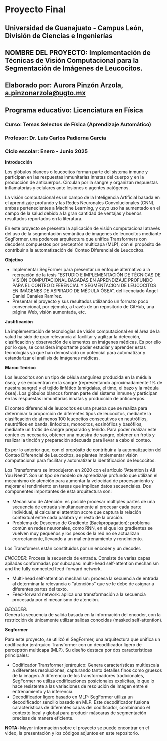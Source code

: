 # Proyecto Final
## Universidad de Guanajuato - Campus León, División de Ciencias e Ingenierías
## NOMBRE DEL PROYECTO: Implementación de Técnicas de Visión Computacional para la Segmentación de Imágenes de Leucocitos. 
## Elaborado por: Aurora Pinzón Arzola, a.pinzonarzola@ugto.mx
## Programa educativo: Licenciatura en Física
### Curso: Temas Selectos de Física (Aprendizaje Automático)
### Profesor: Dr. Luis Carlos Padierna García
### Ciclo escolar: Enero - Junio 2025


**Introducción**

Los glóbulos blancos o leucocitos forman parte del sistema inmune y participan en las respuestas inmunitarias innatas del cuerpo y en la producción de anticuerpos. Circulan por la sangre y organizan respuestas inflamatorias y celulares ante lesiones o agentes patógenos.

La visión computacional es un campo de la Inteligencia Artificial basada en el aprendizaje profundo y las Redes Neuronales Convolucionales (CNN), ambas pertenecientes a Machine Learning, y cuyo uso ha aumentado en el campo de la salud debido a la gran cantidad de ventajas y buenos resultados reportados en la literatura.

En este proyecto se presenta la aplicación de visión computacional através del uso de la segmentación semántica de imágenes de leucocitos mediante SegFormer, una poderosa arquitectura que unifica Transformers con decoders compuestos por perceptrón multicapa (MLP), con el propósito de contribuir a la automatización del Conteo Diferencial de Leucocitos.

**Objetivo**

* Implementar SegFormer para presentar un enfoque alternativo a la recreación de la tesis “ESTUDIO E IMPLEMENTACIÓN DE TÉCNICAS DE VISIÓN COMPUTACIONAL BASADAS EN APRENDIZAJE PROFUNDO PARA EL CONTEO DIFERENCIAL Y SEGMENTACIÓN DE LEUCOCITOS EN IMÁGENES DE ASPIRADO DE MÉDULA ÓSEA”, del licenciado Ángel Daniel Canales Ramírez.
* Presentar el proyecto y sus resultados utilizando un formato poco convencional, por ejemplo, a través de un repositorio de GitHub, una página Web, visión aumentada, etc. 

**Justificación**

La implementación de tecnologías de visión computacional en el área de la salud ha sido de gran relevancia al facilitar y agilizar la detección, clasificación y observación de elementos en imágenes médicas. Es por ello por lo que, se considera importante poder estudiar y aprender estas tecnologías ya que han demostrado un potencial para automatizar y estandarizar el análisis de imágenes médicas.

**Marco Teórico**

Los leucocitos son un tipo de célula sanguínea producida en la médula ósea, y se encuentran en la sangre (representando aproximadamente 1% de nuestra sangre) y el tejido linfático (amígdalas, el timo, el bazo y la médula ósea). Los glóbulos blancos forman parte del sistema inmune y participan en las respuestas inmunitarias innatas y producción de anticuerpos.

El conteo diferencial de leucocitos es una prueba que se realiza para determinar la proporción de diferentes tipos de leucocitos, mediante la clasificación de al menos 100 leucocitos consecutivos en neutrófilos, neutrófilos en banda, linfocitos, monocitos, eosinófilos y basófilos, mediante un frotis de sangre preparado y teñido. Para poder realizar este conteo es necesario, obtener una muestra de sangre, obtener un frotis y realizar la tinción y preparación adecuada para llevar a cabo el conteo. 

Es por lo anterior que, con el propósito de contribuir a la automatización del Conteo Diferencial de Leucocitos, se plantea implementar visión computacional para facilitar y automatizar la identificación de leucocitos. 

Los Transformers se introdujeron en 2020 con el artículo “Attention Is All You Need”. Son un tipo de modelo de aprendizaje profundo que utilizan el mecanismo de atención para aumentar la velocidad de procesamiento y mejorar el rendimiento en tareas que implican datos secuenciales. Dos componentes importantes de esta arquitectura son: 
* Mecanismo de Atención: es posible procesar múltiples partes de una secuencia de entrada simultáneamente al procesar cada parte individual, al calcular el attention score que captura la relación contextual entre cada palabra y el resto de la oración.
* 	Problema de Descenso de Gradiente (Backpropagation): problema común en redes neuronales, como RNN, en el que los gradientes se vuelven muy pequeños y los pesos de la red no se actualizan correctamente, llevando a un mal entrenamiento y rendimiento. 
 
Los Transfomers están constituídos por un encoder y un decoder. 

*ENCODER*:
Procesa la secuencia de entrada. Consiste de varias capas apiladas conformadas por subcapas: multi-head self-attention mechanism and the fully connected feed-forward network.
* Multi-head self-attention mechanism: procesa la secuencia de entrada al determinar la relevancia o “atencións” que se le debe de asignar a diferentes partes del texto.
* Feed-forward network: aplica una transformación a la secuencia procesada por el mecanismo de atención.
  
*DECODER*:  
Genera la secuencia de salida basada en la información del encoder, con la restricción de únicamente utilizar salidas conocidas (masked self-attention). 

**Segformer**

Para este proyecto, se utilizó el SegFormer, una arquitectura que unifica un codificador jerárquico Transformer con un decodificador ligero de perceptrón multicapa (MLP). Su diseño destaca por dos características principales:
*	Codificador Transformer jerárquico: Genera características multiescala a diferentes resoluciones, capturando tanto detalles finos como gruesos de la imagen. A diferencia de los transformadores tradicionales, SegFormer no utiliza codificaciones posicionales explícitas, lo que lo hace resistente a las variaciones de resolución de imagen entre el entrenamiento y la inferencia.
*	Decodificador ligero basado en MLP: SegFormer utiliza un decodificador sencillo basado en MLP. Este decodificador fusiona características de diferentes capas del codificador, combinando el contexto local y global para producir máscaras de segmentación precisas de manera eficiente.

**NOTA:** Mayor información sobre el proyecto se puede encontrar en el video, la presentación y los códigos adjuntos en este repositorio. 
